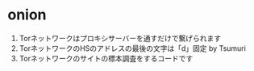 # onion
1. Torネットワークはプロキシサーバーを通すだけで繋げられます
2. TorネットワークのHSのアドレスの最後の文字は「d」固定 by Tsumuri
3. Torネットワークのサイトの標本調査をするコードです
